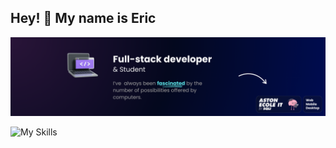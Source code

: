 ## Hey! 👋 My name is Eric

![Banner.](/img/banner.png "Banner")

![My Skills](https://skillicons.dev/icons?i=js,html,css,bootstrap,discord,docker,express,figma,git,github,gmail,linux,lua,linkedin,md,mysql,netlify,nextjs,nodejs,npm,ps,postman,react,sass,stackoverflow,tailwind,ts,ubuntu,vite,vscode,apple)
